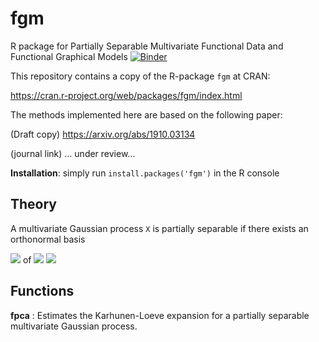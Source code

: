 # fgm
R package for Partially Separable Multivariate Functional Data and Functional Graphical Models
[![Binder](https://mybinder.org/badge_logo.svg)](https://mybinder.org/v2/gh/javzapata/fgm/master)

This repository contains a copy of the R-package `fgm` at CRAN: 

https://cran.r-project.org/web/packages/fgm/index.html

The methods implemented here are based on the following paper: 

(Draft copy) https://arxiv.org/abs/1910.03134

(journal link) ... under review...

**Installation**: simply run `install.packages('fgm')` in the R console

## Theory
A multivariate Gaussian process `X` is partially separable if there exists an orthonormal basis 

<img src="https://render.githubusercontent.com/render/math?math= \{\psi_l\}"> of <img src="https://render.githubusercontent.com/render/math?math=L^2[0,1]">
<img src="https://render.githubusercontent.com/render/math?math=e^{i %2B\pi} =x%2B1">
## Functions

**fpca** : Estimates the Karhunen-Loeve expansion for a partially separable multivariate Gaussian process.



